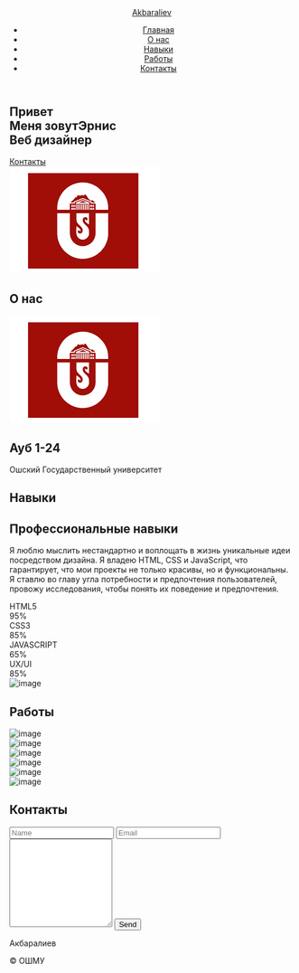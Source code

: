 <!DOCTYPE html>
<html lang="en">
<head>
    <meta charset="UTF-8">
    <meta name="viewport" content="width=device-width, initial-scale=1.0">
    <title>Personal Portfolio Website</title>
    <link rel="stylesheet" href="style.css">
    <link href='https://unpkg.com/boxicons@2.1.4/css/boxicons.min.css' rel='stylesheet'>
</head>
<body>
    <header class="l-header">
        <nav class="nav bd-grid">
            <div>
                <a href="#" class="nav-logo">Akbaraliev</a>
            </div>
            <div class="nav-menu" id="nav-menu">
                <ul class="nav-list">
                    <li class="nav-item"><a href="#home" class="nav-link active">Главная</a></li>
                    <li class="nav-item"><a href="#about" class="nav-link">О нас</a></li>
                    <li class="nav-item"><a href="#skills" class="nav-link">Навыки</a></li>
                    <li class="nav-item"><a href="#work" class="nav-link">Работы</a></li>
                    <li class="nav-item"><a href="#contact" class="nav-link">Контакты</a></li>
                </ul>
            </div>
            <div class="nav-toggle" id="nav-toggle">
                <i class='bx bx-menu'></i>
            </div>
        </nav>
    </header>
    <main class="l-main">
        <section class="home bd-grid" id="home">
            <div class="home-data">
                <h1 class="home-title">Привет <br>Меня зовут<span class="home-title-color">Эрнис</span><br> Веб дизайнер</h1>
                <a href="#" class="button">Контакты</a>
            </div>
            <div class="home-social">
                <a href="#" class="home-social-icon"><i class='bx bxl-linkedin' ></i></a>
                <a href="#" class="home-social-icon"><i class='bx bxl-instagram' ></i></a>
                <a href="#" class="home-social-icon"><i class='bx bxl-github' ></i></a>
            </div>
            <div class="home-img">
                <img src="oshsu.png" alt="image">
            </div>
        </section>
        <section class="about section" id="about">
            <h2 class="section-title">О нас</h2>
            <div class="about-container bd-grid">
                <div class="about-img">
                    <img src="oshsu.png" alt="image">
                </div>
                <div>
                    <h2 class="about-subtitle">Ауб 1-24</h2>
                    <p class="about-text">Ошский Государственный университет</p>
                </div>
            </div>
        </section>
        <section class="skills section" id="skills">
            <h2 class="section-title">Навыки</h2>
            <div class="skills-container bd-grid">
                <div>
                    <h2 class="skills-subtitle">Профессиональные навыки</h2>
                    <p class="skills-text">Я люблю мыслить нестандартно и воплощать в жизнь уникальные идеи посредством дизайна. Я владею HTML, CSS и JavaScript, что гарантирует, что мои проекты не только красивы, но и функциональны. Я ставлю во главу угла потребности и предпочтения пользователей, провожу исследования, чтобы понять их поведение и предпочтения.</p>
                    <div class="skills-data">
                        <div class="skills-names">
                            <i class='bx bxl-html5 skills-icon' ></i>
                            <span class="skills-name">HTML5</span>
                        </div>
                        <div>
                            <span class="skills-percentage">95%</span>
                        </div>
                        <div class="skills-bar skills-html"></div>
                    </div>
                    <div class="skills-data">
                        <div class="skills-names">
                            <i class='bx bxl-css3 skills-icon' ></i>
                            <span class="skills-name">CSS3</span>
                        </div>
                        <div>
                            <span class="skills-percentage">85%</span>
                        </div>
                        <div class="skills-bar skills-css"></div>
                    </div>
                    <div class="skills-data">
                        <div class="skills-names">
                            <i class='bx bxl-javascript skills-icon' ></i>
                            <span class="skills-name">JAVASCRIPT</span>
                        </div>
                        <div>
                            <span class="skills-percentage">65%</span>
                        </div>
                        <div class="skills-bar skills-js"></div>
                    </div>
                    <div class="skills-data">
                        <div class="skills-names">
                            <i class='bx bxs-paint skills-icon' ></i>
                            <span class="skills-name">UX/UI</span>
                        </div>
                        <div>
                            <span class="skills-percentage">85%</span>
                        </div>
                        <div class="skills-bar skills-ux"></div>
                    </div>
                </div>
                <div>
                    <img src="https://i.postimg.cc/52LWbPyt/work3.jpg" alt="image" class="skills-img">
                </div>
            </div>
        </section>
        <section class="work section" id="work">
            <h2 class="section-title">Работы</h2>
            <div class="work-container bd-grid">
                <div class="work-img">
                    <img src="https://i.postimg.cc/NM0n9bsm/work1.jpg" alt="image">
                </div>
                <div class="work-img">
                    <img src="https://i.postimg.cc/tJZmDTVg/work2.jpg" alt="image">
                </div>
                <div class="work-img">
                    <img src="https://i.postimg.cc/52LWbPyt/work3.jpg" alt="image">
                </div>
                <div class="work-img">
                    <img src="https://i.postimg.cc/fW1wsSCB/work4.jpg" alt="image">
                </div>
                <div class="work-img">
                    <img src="https://i.postimg.cc/m2MTgZ6R/work5.jpg" alt="image">
                </div>
                <div class="work-img">
                    <img src="https://i.postimg.cc/Qd3h9LR7/work6.jpg" alt="image">
                </div>
            </div>
        </section>
        <section class="contact section" id="contact">
            <h2 class="section-title">Контакты</h2>
            <div class="contact-container bd-grid">
                <form action="" class="contact-form">
                    <input type="text" placeholder="Name" class="contact-input">
                    <input type="email" placeholder="Email" class="contact-input">
                    <textarea name="" id="" cols="0" rows="10" class="contact-input"></textarea>
                    <input type="button" value="Send" class="contact-button button">
                </form>
            </div>
        </section>
    </main>
    <footer class="footer">
        <p class="footer-title">Акбаралиев</p>
        <div class="footer-social">
            <a href="#" class="footer-icon"><i class='bx bxl-facebook'></i></a>
            <a href="#" class="footer-icon"><i class='bx bxl-instagram' ></i></a>
            <a href="#" class="footer-icon"><i class='bx bxl-twitter' ></i></a>
        </div>
        <p>&#169; ОШМУ</p>
    </footer>
    <script src="https://unpkg.com/scrollreveal"></script>
    <script src="app.js"></script>
</body>
</html>
